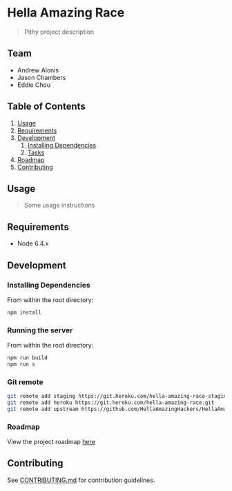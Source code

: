 # Hella Amazing Race

> Pithy project description

## Team

  - Andrew Alonis
  - Jason Chambers
  - Eddie Chou

## Table of Contents

1. [Usage](#Usage)
1. [Requirements](#requirements)
1. [Development](#development)
    1. [Installing Dependencies](#installing-dependencies)
    1. [Tasks](#tasks)
1. [Roadmap](#roadmap)
1. [Contributing](#contributing)

## Usage

> Some usage instructions

## Requirements

- Node 6.4.x

## Development

### Installing Dependencies

From within the root directory:

```sh
npm install
```

### Running the server
From within the root directory:

```sh
npm run build
npm run s
```

### Git remote
```sh
git remote add staging https://git.heroku.com/hella-amazing-race-staging.git
git remote add heroku https://git.heroku.com/hella-amazing-race.git
git remote add upstream https://github.com/HellaAmazingHackers/HellaAmazingRace.git
```

### Roadmap

View the project roadmap [here](LINK_TO_DOC)


## Contributing

See [CONTRIBUTING.md](CONTRIBUTING.md) for contribution guidelines.
